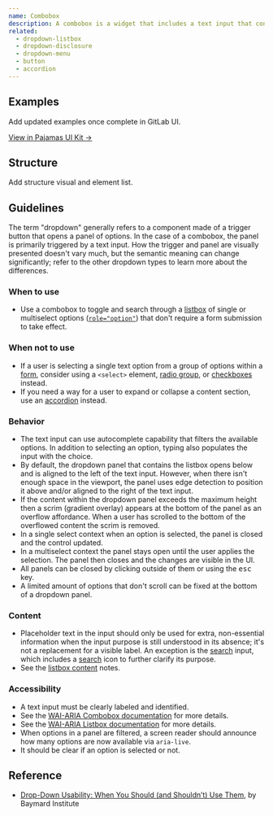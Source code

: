 ```yaml
---
name: Combobox
description: A combobox is a widget that includes a text input that controls a listbox of options.
related:
  - dropdown-listbox
  - dropdown-disclosure
  - dropdown-menu
  - button
  - accordion
---
```


## Examples

<todo>Add updated examples once complete in GitLab UI.</todo>

[View in Pajamas UI Kit →](https://www.figma.com/file/qEddyqCrI7kPSBjGmwkZzQ/Component-library?node-id=425%3A14)

## Structure

<todo>Add structure visual and element list.</todo>

## Guidelines

The term "dropdown" generally refers to a component made of a trigger button that opens a panel of options. In the case of a combobox, the panel is primarily triggered by a text input. How the trigger and panel are visually presented doesn't vary much, but the semantic meaning can change significantly; refer to the other dropdown types to learn more about the differences.

### When to use

- Use a combobox to toggle and search through a [listbox](/components/dropdown-combobox) of single or multiselect options ([`role="option"`](https://www.w3.org/TR/wai-aria-1.2/#option)) that don't require a form submission to take effect.

### When not to use

- If a user is selecting a single text option from a group of options within a [form](/components/form), consider using a `<select>` element, [radio group](/components/radio-button), or [checkboxes](/components/checkbox) instead.
- If you need a way for a user to expand or collapse a content section, use an [accordion](/components/accordion) instead.

### Behavior

- The text input can use autocomplete capability that filters the available options. In addition to selecting an option, typing also populates the input with the choice.
- By default, the dropdown panel that contains the listbox opens below and is aligned to the left of the text input. However, when there isn't enough space in the viewport, the panel uses edge detection to position it above and/or aligned to the right of the text input.
- If the content within the dropdown panel exceeds the maximum height then a scrim (gradient overlay) appears at the bottom of the panel as an overflow affordance. When a user has scrolled to the bottom of the overflowed content the scrim is removed.
- In a single select context when an option is selected, the panel is closed and the control updated.
- In a multiselect context the panel stays open until the user applies the selection. The panel then closes and the changes are visible in the UI.
- All panels can be closed by clicking outside of them or using the <kbd>esc</kbd> key.
- A limited amount of options that don't scroll can be fixed at the bottom of a dropdown panel.

### Content

- Placeholder text in the input should only be used for extra, non-essential information when the input purpose is still understood in its absence; it's not a replacement for a visible label. An exception is the [search](/components/search) input, which includes a [search](https://gitlab-org.gitlab.io/gitlab-svgs/?q=~search) icon to further clarify its purpose.
- See the [listbox content](/components/dropdown-listbox#content) notes.

### Accessibility

- A text input must be clearly labeled and identified.
- See the [WAI-ARIA Combobox documentation](https://www.w3.org/TR/wai-aria-practices/#combobox) for more details.
- See the [WAI-ARIA Listbox documentation](https://www.w3.org/TR/wai-aria-practices/#Listbox) for more details.
- When options in a panel are filtered, a screen reader should announce how many options are now available via `aria-live`.
- It should be clear if an option is selected or not.

## Reference

- [Drop-Down Usability: When You Should (and Shouldn’t) Use Them](https://baymard.com/blog/drop-down-usability), by Baymard Institute
